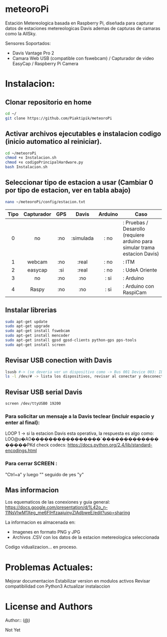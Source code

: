 # meteoroPi
Estación Metereologica basada en Raspberry Pi, diseñada para capturar datos de estaciones metereologicas Davis ademas de capturas de camaras como la AllSky.

Sensores Soportados:
- Davis Vantage Pro 2
- Camara Web USB (compatible con fswebcam) / Capturador de video EasyCap / Raspberry Pi Camera

# Instalacion:

## Clonar repositorio en home
```sh
cd ~/
git clone https://github.com/Piaktipik/meteoroPi
```

## Activar archivos ejecutables e instalacion codigo (inicio automatico al reiniciar).
```sh
cd ~/meteoroPi
chmod +x Instalacion.sh
chmod +x codigoPrincipalHardware.py 
bash Instalacion.sh
```
## Seleccionar tipo de estacion a usar (Cambiar 0 por tipo de estacion, ver en tabla abajo)
```sh
nano ~/meteoroPi/config/estacion.txt
```

|         Tipo         | Capturador      | GPS    |  Davis    | Arduino| Caso |
|:--------------------:|:---------------:|:------:|:---------:|:------:|----------------------------------------------------------------------------|
|           0          |        no       |   :no  | :simulada | : no   | : Pruebas / Desarollo (requiere arduino para simular trama estacion Davis) |
|           1          |      webcam     |   :no  |   :real   | : no   | : ITM                                                                      |
|           2          |      easycap    |   :si  |   :real   | : no   | : UdeA Oriente                                                             |
|           3          |        no       |   :no  |    :no    | : si   | : Arduino                                                                  |
|           4          |       Raspy     |   :no  |    :no    | : si   | : Arduino con RaspiCam                                                     |

## Instalar librerias
```sh
sudo apt-get update
sudo apt-get upgrade
sudo apt-get install fswebcam
sudo apt-get install mencoder
sudo apt-get install gpsd gpsd-clients python-gps pps-tools
sudo apt-get install screen
```

## Revisar USB conection with Davis
```sh
lsusb #-> (se deveria ver un dispositivo como -> Bus 001 Device 003: ID 10c4:ea60 Silicon Labs CP210x UART Bridge)
ls -l /dev/# -> lista los dispositivos, revisar al conectar y desconectar cual corresponde a la Davis -> algo como ttyUSB0
```

## Revisar USB serial Davis
```sh
screen /dev/ttyUSB0 19200
```

### Para solicitar un mensaje a la Davis teclear (incluir espacio y enter al final):
LOOP 1 -> si la estacion Davis esta operativa, la respuesta es algo como: LOO@u�A0����������������`������������������PKd
check codecs: https://docs.python.org/2.4/lib/standard-encodings.html

### Para cerrar SCREEN :
"Ctrl+a" y luego "\" seguido de yes "y"

## Mas informacion

Los equematicos de las conexiones y guia general:
https://docs.google.com/presentation/d/1L42o_n-11NsVIwM1Xeg_me6FlHfzaajuinyZlAdbweE/edit?usp=sharing

La informacion es almacenada en:
- Imagenes en formato PNG y JPG
- Archivos .CSV con los datos de la estacion metereologica seleccionada

Codigo vidualizacion... en proceso.

# Problemas Actuales:
Mejorar documentacion
Estabilizar version en modulos activos
Revisar compatibilidad con Python3
Actualizar instalaccion


# License and Authors

Author::  ([@](https://))

Not Yet
